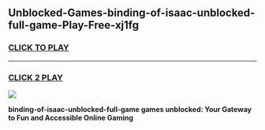 
## Unblocked-Games-binding-of-isaac-unblocked-full-game-Play-Free-xj1fg
<h3>
<a href="https://premium76.site?title=binding-of-isaac-unblocked-full-game&ref=23A">CLICK TO PLAY</a></h3>
<hr>

<h3>
<a href="https://premium76.site?title=binding-of-isaac-unblocked-full-game&ref=23A">CLICK 2 PLAY</a>
  
</h3>

<a href="https://premium76.site?title=binding-of-isaac-unblocked-full-game&ref=23A"><img src="https://clearcache.store/games.png"></a>


**binding-of-isaac-unblocked-full-game games unblocked: Your Gateway to Fun and Accessible Online Gaming**
